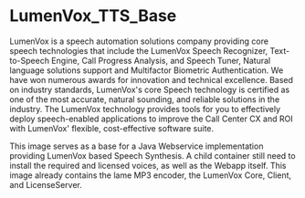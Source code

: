 # LumenVox_TTS_Base

LumenVox is a speech automation solutions company providing core speech technologies that include the LumenVox Speech Recognizer, Text-to-Speech Engine, Call Progress Analysis, and Speech Tuner, Natural language solutions support and Multifactor Biometric Authentication. We have won numerous awards for innovation and technical excellence. Based on industry standards, LumenVox's core Speech technology is certified as one of the most accurate, natural sounding, and reliable solutions in the industry. The LumenVox technology provides tools for you to effectively deploy speech-enabled applications to improve the Call Center CX and ROI with LumenVox' flexible, cost-effective software suite.

This image serves as a base for a Java Webservice implementation providing LumenVox based Speech Synthesis. A child container still need to install the required and licensed voices, as well as the Webapp itself. This image already contains the lame MP3 encoder, the LumenVox Core, Client, and LicenseServer. 
